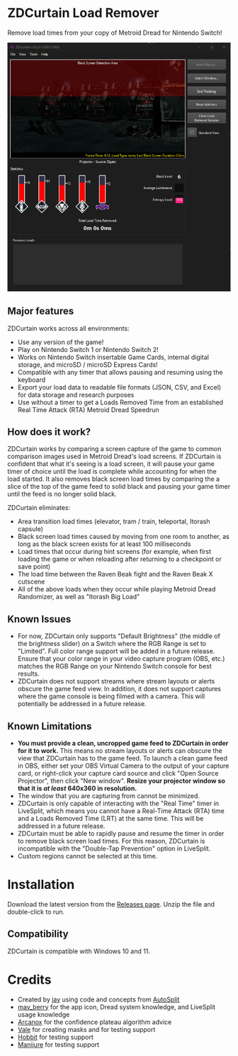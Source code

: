 # ZDCurtain Load Remover

Remove load times from your copy of Metroid Dread for Nintendo Switch! 

<p align="center"><img src="./docs/zdcurtain-0.2.0.gif" alt="Example" /></p>

## Major features

ZDCurtain works across all environments:

- Use any version of the game!
- Play on Nintendo Switch 1 or Nintendo Switch 2!
- Works on Nintendo Switch insertable Game Cards, internal digital storage, and microSD / microSD Express Cards!
- Compatible with any timer that allows pausing and resuming using the keyboard
- Export your load data to readable file formats (JSON, CSV, and Excel) for data storage and research purposes
- Use without a timer to get a Loads Removed Time from an established Real Time Attack (RTA) Metroid Dread Speedrun

## How does it work?

ZDCurtain works by comparing a screen capture of the game to common comparison images used in Metroid Dread's load screens. If ZDCurtain is confident that what it's seeing is a load screen, it will pause your game timer of choice until the load is complete while accounting for when the load started. It also removes black screen load times by comparing the a slice of the top of the game feed to solid black and pausing your game timer until the feed is no longer solid black. 

ZDCurtain eliminates:

- Area transition load times (elevator, tram / train, teleportal, Itorash capsule)
- Black screen load times caused by moving from one room to another, as long as the black screen exists for at least 100 milliseconds
- Load times that occur during hint screens (for example, when first loading the game or when reloading after returning to a checkpoint or save point)
- The load time between the Raven Beak fight and the Raven Beak X cutscene
- All of the above loads when they occur while playing Metroid Dread Randomizer, as well as "Itorash Big Load"

## Known Issues

- For now, ZDCurtain only supports "Default Brightness" (the middle of the brightness slider) on a Switch where the RGB Range is set to "Limited". Full color range support will be added in a future release. Ensure that your color range in your video capture program (OBS, etc.) matches the RGB Range on your Nintendo Switch console for best results.
- ZDCurtain does not support streams where stream layouts or alerts obscure the game feed view. In addition, it does not support captures where the game console is being filmed with a camera. This will potentially be addressed in a future release.

## Known Limitations

- __**You must provide a clean, uncropped game feed to ZDCurtain in order for it to work.**__ This means no stream layouts or alerts can obscure the view that ZDCurtain has to the game feed. To launch a clean game feed in OBS, either set your OBS Virtual Camera to the output of your capture card, or right-click your capture card source and click "Open Source Projector", then click "New window". **Resize your projector window so that it is *at least* 640x360 in resolution.**
- The window that you are capturing from cannot be minimized.
- ZDCurtain is only capable of interacting with the "Real Time" timer in LiveSplit, which means you cannot have a Real-Time Attack (RTA) time and a Loads Removed Time (LRT) at the same time. This will be addressed in a future release.
- ZDCurtain must be able to rapidly pause and resume the timer in order to remove black screen load times. For this reason, ZDCurtain is incompatible with the "Double-Tap Prevention" option in LiveSplit.
- Custom regions cannot be selected at this time.

# Installation

Download the latest version from the [Releases page](https://github.com/goth-uhaul/ZDCurtain/releases/latest). Unzip the file and double-click to run.

## Compatibility

ZDCurtain is compatible with Windows 10 and 11.

# Credits

- Created by [jay](https://bsky.app/profile/jayena.hijumpboots.com) using code and concepts from [AutoSplit](https://github.com/Toufool/AutoSplit)
- [may_berry](https://bsky.app/profile/mayberryzoom.bsky.social) for the app icon, Dread system knowledge, and LiveSplit usage knowledge
- [Arcanox](https://bsky.app/profile/arcanox.me) for the confidence plateau algorithm advice
- [Vale](https://bsky.app/profile/valefor-m.bsky.social) for creating masks and for testing support
- [Hobbit](https://bsky.app/profile/hobbit1697.bsky.social) for testing support
- [Manijure](https://bsky.app/profile/manijure.hijumpboots.com) for testing support
